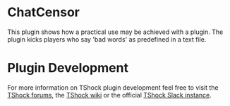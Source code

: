 # ChatCensor

This plugin shows how a practical use may be achieved with a plugin. The plugin kicks players who say 'bad words' as predefined in a text file.

# Plugin Development

For more information on TShock plugin development feel free to visit the [TShock forums](https://tshock.co/xf/index.php), the [TShock wiki](https://tshock.atlassian.net/wiki/display/TSHOCKPLUGINS/Plugin+Development) or the official [TShock Slack instance](https://tshock.slack.com/messages/tshock/).

